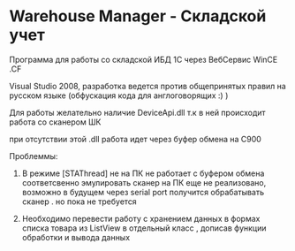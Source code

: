 Warehouse Manager - Складской учет
=================

Программа для работы со складской ИБД 1С через ВебСервис WinCE .CF

Visual Studio 2008, разработка ведется против общепринятых правил на русском языке (обфускация кода для англоговорящих :) )

Для работы желательно наличие DeviceApi.dll т.к в ней происходит работа со сканером ШК

при отсутствии этой .dll работа идет через буфер обмена на C900

Проблеммы:

1. В режиме [STAThread] не на ПК не работает с буфером обмена соответсвенно эмулировать сканер на ПК еще не реализовано, возможно в будущем через serial port получится обрабатывать сканер . но пока не требуется

2. Необходимо перевести работу с хранением данных в формах списка товара из ListView в отдельный класс , дописав функции обработки и вывода данных





